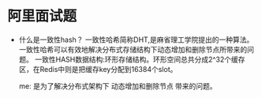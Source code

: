 # 阿里面试题

* 什么是一致性hash？
  一致性哈希简称DHT,是麻省理工学院提出的一种算法。一致性哈希可以有效地解决分布式存储结构下动态增加和删除节点所带来的问题。
  一致性HASH数据结构:环形存储结构。环形空间总共分成2^32个缓存区，在Redis中则是把缓存key分配到16384个slot。
  
  me: 是为了解决分布式架构下 动态增加和删除节点 带来的问题。
